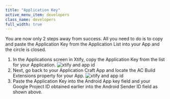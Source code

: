 ```yaml
---
title: "Application Key"
active_menu_item: developers
class_name: developers
full_width: true
---
```


You are now only 2 steps away from success. All you need to do is to copy and paste the Application Key from the Application List into your App and the circle is closed.

1. In the Applications screen in Xtify, copy the Application Key from the list for your Application.
![xtify and app id](/img/docs/xtify-appand-list.png)
1. Next, go back to your Application Craft App and locate the AC Build Extensions property for your App.
![xtify and app id](/img/docs/xtify-andkey-plugin.png)
1. Paste the Application Key into the Android App key field and your Google Project ID obtained earlier into the Android Sender ID field as shown above.



